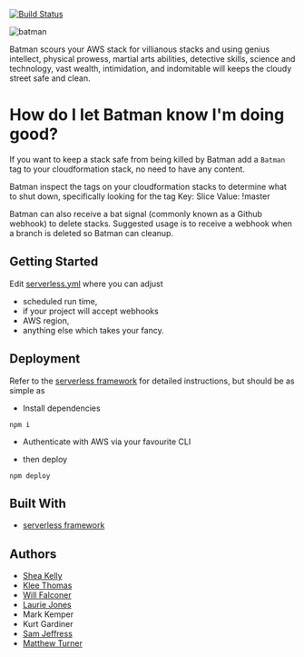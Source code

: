 [![Build Status](https://travis-ci.org/nib-health-funds/batman.svg?branch=master)](https://travis-ci.org/nib-health-funds/batman)

![batman](https://mi-od-live-s.legocdn.com/r/www/r/catalogs/-/media/catalogs/characters/dc/mugshots/mugshot%202016/76055_1to1_mf_mugshot_batman_01.png?l.r2=1858676167)

Batman scours your AWS stack for villianous stacks and using genius intellect, physical prowess, martial arts abilities, detective skills, science and technology, vast wealth, intimidation, and indomitable will keeps the cloudy street safe and clean.
# How do I let Batman know I'm doing good? 
If you want to keep a stack safe from being killed by Batman add a `Batman` tag to your cloudformation stack, no need to have any content. 

Batman inspect the tags on your cloudformation stacks to determine what to shut down, specifically looking for the tag
Key: Slice
Value: !master

Batman can also receive a bat signal (commonly known as a Github webhook) to delete stacks. Suggested usage is to receive a webhook when a branch is deleted so Batman can cleanup.


## Getting Started

Edit [serverless.yml](serverless.yml) where you can adjust
* scheduled run time,
* if your project will accept webhooks
* AWS region,
* anything else which takes your fancy.


## Deployment

Refer to the [serverless framework](!https://serverless.com/) for detailed instructions, but should be as simple as

* Install dependencies

```
npm i
```

* Authenticate with AWS via your favourite CLI

* then deploy

```
npm deploy
```

## Built With

* [serverless framework](!https://serverless.com/)


## Authors
* [Shea Kelly](https://github.com/sheakelly)
* [Klee Thomas](https://github.com/kleeut)
* [Will Falconer](https://github.com/willfalconer)
* [Laurie Jones](https://github.com/lauriejones)
* Mark Kemper
* Kurt Gardiner
* [Sam Jeffress](https://github.com/samjeffress)
* [Matthew Turner](https://github.com/ramesius)

